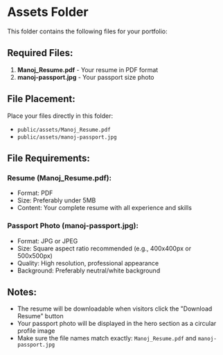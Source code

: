 # Assets Folder

This folder contains the following files for your portfolio:

## Required Files:

1. **Manoj_Resume.pdf** - Your resume in PDF format
2. **manoj-passport.jpg** - Your passport size photo

## File Placement:

Place your files directly in this folder:
- `public/assets/Manoj_Resume.pdf`
- `public/assets/manoj-passport.jpg`

## File Requirements:

### Resume (Manoj_Resume.pdf):
- Format: PDF
- Size: Preferably under 5MB
- Content: Your complete resume with all experience and skills

### Passport Photo (manoj-passport.jpg):
- Format: JPG or JPEG
- Size: Square aspect ratio recommended (e.g., 400x400px or 500x500px)
- Quality: High resolution, professional appearance
- Background: Preferably neutral/white background

## Notes:
- The resume will be downloadable when visitors click the "Download Resume" button
- Your passport photo will be displayed in the hero section as a circular profile image
- Make sure the file names match exactly: `Manoj_Resume.pdf` and `manoj-passport.jpg`

